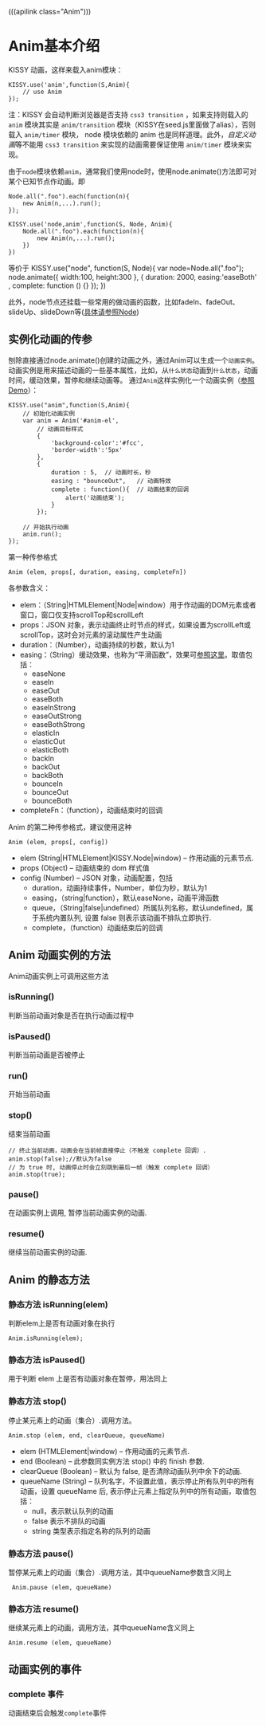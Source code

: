 (((apilink class="Anim")))
# Anim基本介绍

KISSY 动画，这样来载入anim模块：

	KISSY.use('anim',function(S,Anim){
		// use Anim
	});

注：KISSY 会自动判断浏览器是否支持 `css3 transition` ，如果支持则载入的 `anim` 模块其实是 `anim/transition` 模块（KISSY在seed.js里面做了alias），否则载入 `anim/timer` 模块， node 模块依赖的 anim 也是同样道理。此外，*自定义动画*等不能用 `css3 transition` 来实现的动画需要保证使用 `anim/timer` 模块来实现。

由于`node`模块依赖`anim`，通常我们使用node时，使用node.animate()方法即可对某个已知节点作动画。即

	Node.all(".foo").each(function(n){
		new Anim(n,...).run();
	});

	KISSY.use('node,anim',function(S, Node, Anim){
		Node.all(".foo").each(function(n){
			new Anim(n,...).run();
		})
	})


等价于
	KISSY.use("node", function(S, Node){
		var node=Node.all(".foo");
		node.animate({
			width:100,
			height:300
		}, {
			duration: 2000,
			easing:'easeBoth' ,
			complete: function () {}
		});
	})
	

此外，node节点还挂载一些常用的做动画的函数，比如fadeIn、fadeOut、slideUp、slideDown等([具体请参照Node](/5.0/guides/node/index.html))

## 实例化动画的传参

刨除直接通过node.animate()创建的动画之外，通过Anim可以生成一个`动画实例`。动画实例是用来描述动画的一些基本属性，比如，从`什么状态`动画到`什么状态`，动画时间，缓动效果，暂停和继续动画等。
通过`Anim`这样实例化一个动画实例（[参照Demo](/5.0/demos/anim/index.html)）：

	KISSY.use("anim",function(S,Anim){
		// 初始化动画实例
		var anim = Anim('#anim-el',
			// 动画目标样式
			{
				'background-color':'#fcc',
				'border-width':'5px'
			},
			{
				duration : 5,  // 动画时长，秒
				easing : "bounceOut",   // 动画特效
				complete : function(){  // 动画结束的回调
					alert('动画结束');
				}
			});

		// 开始执行动画
		anim.run();
	});


第一种传参格式

`Anim (elem, props[, duration, easing, completeFn])`

各参数含义：

- elem：（String|HTMLElement|Node|window）用于作动画的DOM元素或者窗口，窗口仅支持scrollTop和scrollLeft
- props：JSON 对象，表示动画终止时节点的样式，如果设置为scrollLeft或scrollTop，这时会对元素的滚动属性产生动画
- duration：（Number），动画持续的秒数，默认为1
- easing：（String）缓动效果，也称为“平滑函数”，效果可[参照这里](/5.0/demos/anim/cited-by-md/easing.html)。取值包括：
	- easeNone
	- easeIn
	- easeOut
	- easeBoth
	- easeInStrong
	- easeOutStrong
	- easeBothStrong
	- elasticIn
	- elasticOut
	- elasticBoth
	- backIn
	- backOut
	- backBoth
	- bounceIn
	- bounceOut
	- bounceBoth
- completeFn：（function），动画结束时的回调

Anim 的第二种传参格式，建议使用这种

`Anim (elem, props[, config])`

- elem (String|HTMLElement|KISSY.Node|window) – 作用动画的元素节点.
- props (Object) – 动画结束的 dom 样式值
- config (Number) – JSON 对象，动画配置，包括
	- duration，动画持续事件，Number，单位为秒，默认为1
	- easing，（string|function），默认easeNone，动画平滑函数
	- queue，（String|false|undefined）所属队列名称，默认undefined，属于系统内置队列, 设置 false 则表示该动画不排队立即执行.
	- complete，（function）动画结束后的回调

## Anim 动画实例的方法

Anim动画实例上可调用这些方法

### isRunning()

判断当前动画对象是否在执行动画过程中

### isPaused()

判断当前动画是否被停止

### run()

开始当前动画

### stop()

结束当前动画

	// 终止当前动画，动画会在当前帧直接停止（不触发 complete 回调）. 
	anim.stop(false);//默认为false
	// 为 true 时, 动画停止时会立刻跳到最后一帧（触发 complete 回调）
	anim.stop(true);

### pause()

在动画实例上调用, 暂停当前动画实例的动画.

### resume()

继续当前动画实例的动画.

## Anim 的静态方法

### 静态方法 isRunning(elem)

判断elem上是否有动画对象在执行

	Anim.isRunning(elem);

### 静态方法 isPaused()

用于判断 elem 上是否有动画对象在暂停，用法同上

### 静态方法 stop()

停止某元素上的动画（集合）.调用方法。

`Anim.stop (elem, end, clearQueue, queueName)`

- elem (HTMLElement|window) – 作用动画的元素节点.
- end (Boolean) – 此参数同实例方法 stop() 中的 finish 参数.
- clearQueue (Boolean) – 默认为 false, 是否清除动画队列中余下的动画.
- queueName (String) – 队列名字，不设置此值，表示停止所有队列中的所有动画，设置 queueName 后, 表示停止元素上指定队列中的所有动画，取值包括：
	- null，表示默认队列的动画
	- false 表示不排队的动画
	- string 类型表示指定名称的队列的动画

### 静态方法 pause()

暂停某元素上的动画（集合）.调用方法，其中queueName参数含义同上

` Anim.pause (elem, queueName)`

### 静态方法 resume()

继续某元素上的动画，调用方法，其中queueName含义同上

`Anim.resume (elem, queueName)`

## 动画实例的事件

### complete 事件

动画结束后会触发`complete`事件